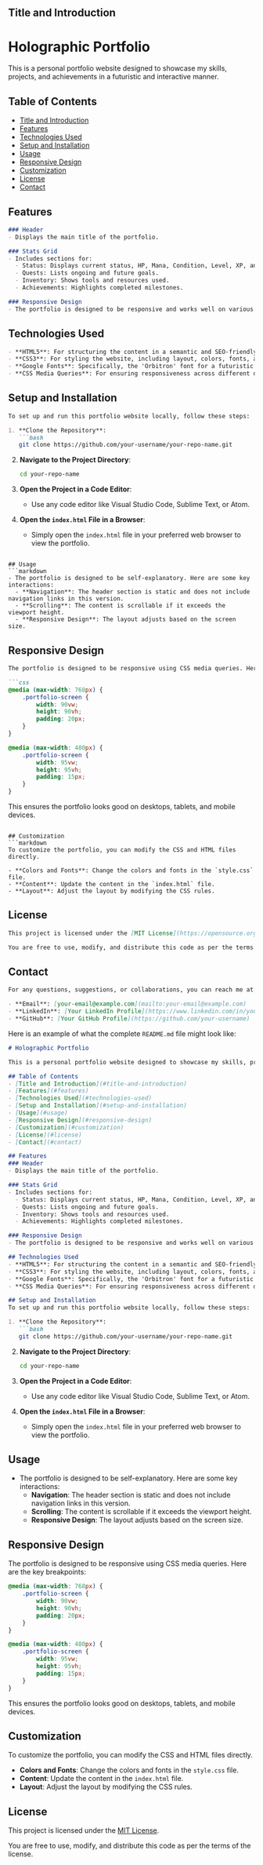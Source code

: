 ## Title and Introduction

# Holographic Portfolio

This is a personal portfolio website designed to showcase my skills, projects, and achievements in a futuristic and interactive manner.

## Table of Contents
- [Title and Introduction](#title-and-introduction)
- [Features](#features)
- [Technologies Used](#technologies-used)
- [Setup and Installation](#setup-and-installation)
- [Usage](#usage)
- [Responsive Design](#responsive-design)
- [Customization](#customization)
- [License](#license)
- [Contact](#contact)

## Features
```markdown
### Header
- Displays the main title of the portfolio.

### Stats Grid
- Includes sections for:
  - Status: Displays current status, HP, Mana, Condition, Level, XP, and Rank.
  - Quests: Lists ongoing and future goals.
  - Inventory: Shows tools and resources used.
  - Achievements: Highlights completed milestones.

### Responsive Design
- The portfolio is designed to be responsive and works well on various screen sizes.
```

## Technologies Used
```markdown
- **HTML5**: For structuring the content in a semantic and SEO-friendly manner.
- **CSS3**: For styling the website, including layout, colors, fonts, and responsive design.
- **Google Fonts**: Specifically, the 'Orbitron' font for a futuristic look.
- **CSS Media Queries**: For ensuring responsiveness across different devices.
```

## Setup and Installation
```markdown
To set up and run this portfolio website locally, follow these steps:

1. **Clone the Repository**:
   ```bash
   git clone https://github.com/your-username/your-repo-name.git
   ```

2. **Navigate to the Project Directory**:
   ```bash
   cd your-repo-name
   ```

3. **Open the Project in a Code Editor**:
   - Use any code editor like Visual Studio Code, Sublime Text, or Atom.

4. **Open the `index.html` File in a Browser**:
   - Simply open the `index.html` file in your preferred web browser to view the portfolio.
```

## Usage
```markdown
- The portfolio is designed to be self-explanatory. Here are some key interactions:
  - **Navigation**: The header section is static and does not include navigation links in this version.
  - **Scrolling**: The content is scrollable if it exceeds the viewport height.
  - **Responsive Design**: The layout adjusts based on the screen size.
```

## Responsive Design
```markdown
The portfolio is designed to be responsive using CSS media queries. Here are the key breakpoints:

```css
@media (max-width: 768px) {
    .portfolio-screen {
        width: 90vw;
        height: 90vh;
        padding: 20px;
    }
}

@media (max-width: 480px) {
    .portfolio-screen {
        width: 95vw;
        height: 95vh;
        padding: 15px;
    }
}
```

This ensures the portfolio looks good on desktops, tablets, and mobile devices.
```

## Customization
```markdown
To customize the portfolio, you can modify the CSS and HTML files directly.

- **Colors and Fonts**: Change the colors and fonts in the `style.css` file.
- **Content**: Update the content in the `index.html` file.
- **Layout**: Adjust the layout by modifying the CSS rules.
```

## License
```markdown
This project is licensed under the [MIT License](https://opensource.org/licenses/MIT).

You are free to use, modify, and distribute this code as per the terms of the license.
```

## Contact
```markdown
For any questions, suggestions, or collaborations, you can reach me at:

- **Email**: [your-email@example.com](mailto:your-email@example.com)
- **LinkedIn**: [Your LinkedIn Profile](https://www.linkedin.com/in/your-profile/)
- **GitHub**: [Your GitHub Profile](https://github.com/your-username)
```

Here is an example of what the complete `README.md` file might look like:

```markdown
# Holographic Portfolio

This is a personal portfolio website designed to showcase my skills, projects, and achievements in a futuristic and interactive manner.

## Table of Contents
- [Title and Introduction](#title-and-introduction)
- [Features](#features)
- [Technologies Used](#technologies-used)
- [Setup and Installation](#setup-and-installation)
- [Usage](#usage)
- [Responsive Design](#responsive-design)
- [Customization](#customization)
- [License](#license)
- [Contact](#contact)

## Features
### Header
- Displays the main title of the portfolio.

### Stats Grid
- Includes sections for:
  - Status: Displays current status, HP, Mana, Condition, Level, XP, and Rank.
  - Quests: Lists ongoing and future goals.
  - Inventory: Shows tools and resources used.
  - Achievements: Highlights completed milestones.

### Responsive Design
- The portfolio is designed to be responsive and works well on various screen sizes.

## Technologies Used
- **HTML5**: For structuring the content in a semantic and SEO-friendly manner.
- **CSS3**: For styling the website, including layout, colors, fonts, and responsive design.
- **Google Fonts**: Specifically, the 'Orbitron' font for a futuristic look.
- **CSS Media Queries**: For ensuring responsiveness across different devices.

## Setup and Installation
To set up and run this portfolio website locally, follow these steps:

1. **Clone the Repository**:
   ```bash
   git clone https://github.com/your-username/your-repo-name.git
   ```

2. **Navigate to the Project Directory**:
   ```bash
   cd your-repo-name
   ```

3. **Open the Project in a Code Editor**:
   - Use any code editor like Visual Studio Code, Sublime Text, or Atom.

4. **Open the `index.html` File in a Browser**:
   - Simply open the `index.html` file in your preferred web browser to view the portfolio.

## Usage
- The portfolio is designed to be self-explanatory. Here are some key interactions:
  - **Navigation**: The header section is static and does not include navigation links in this version.
  - **Scrolling**: The content is scrollable if it exceeds the viewport height.
  - **Responsive Design**: The layout adjusts based on the screen size.

## Responsive Design
The portfolio is designed to be responsive using CSS media queries. Here are the key breakpoints:

```css
@media (max-width: 768px) {
    .portfolio-screen {
        width: 90vw;
        height: 90vh;
        padding: 20px;
    }
}

@media (max-width: 480px) {
    .portfolio-screen {
        width: 95vw;
        height: 95vh;
        padding: 15px;
    }
}
```

This ensures the portfolio looks good on desktops, tablets, and mobile devices.

## Customization
To customize the portfolio, you can modify the CSS and HTML files directly.

- **Colors and Fonts**: Change the colors and fonts in the `style.css` file.
- **Content**: Update the content in the `index.html` file.
- **Layout**: Adjust the layout by modifying the CSS rules.

## License
This project is licensed under the [MIT License](https://opensource.org/licenses/MIT).

You are free to use, modify, and distribute this code as per the terms of the license.

```
